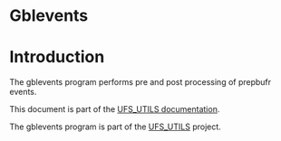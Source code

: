 
# Gblevents

# Introduction

The gblevents program performs pre and post processing of prepbufr events.
  
This document is part of the <a href="../index.html">UFS_UTILS
documentation</a>.

The gblevents program is part of the
[UFS_UTILS](https://github.com/ufs-community/UFS_UTILS) project.
